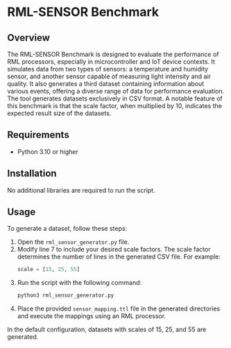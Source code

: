 # RML-SENSOR Benchmark

## Overview
The RML-SENSOR Benchmark is designed to evaluate the performance of RML processors, especially in microcontroller and IoT device contexts. It simulates data from two types of sensors: a temperature and humidity sensor, and another sensor capable of measuring light intensity and air quality. It also generates a third dataset containing information about various events, offering a diverse range of data for performance evaluation. The tool generates datasets exclusively in CSV format. A notable feature of this benchmark is that the scale factor, when multiplied by 10, indicates the expected result size of the datasets.

## Requirements
- Python 3.10 or higher

## Installation
No additional libraries are required to run the script.

## Usage
To generate a dataset, follow these steps:
1. Open the `rml_sensor_generator.py` file.
2. Modify line 7 to include your desired scale factors. The scale factor determines the number of lines in the generated CSV file. For example:
   ```python
   scale = [15, 25, 55]
   ```
3. Run the script with the following command:
    ```bash
   python3 rml_sensor_generator.py
   ```
4. Place the provided `sensor_mapping.ttl` file in the generated directories and execute the mappings using an RML processor.

In the default configuration, datasets with scales of 15, 25, and 55 are generated.